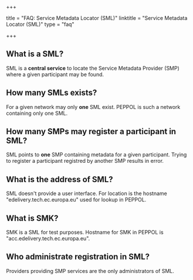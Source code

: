 +++

title = "FAQ: Service Metadata Locator (SML)"
linktitle = "Service Metadata Locator (SML)"
type = "faq"

+++

## What is a SML?

SML is a **central service** to locate the Service Metadata Provider (SMP) where a given participant may be found.

## How many SMLs exists?

For a given network may only **one** SML exist. PEPPOL is such a network containing only one SML.

## How many SMPs may register a participant in SML?

SML points to **one** SMP containing metadata for a given participant. Trying to register a participant registred by another SMP results in error.

## What is the address of SML?

SML doesn't provide a user interface. For location is the hostname "edelivery.tech.ec.europa.eu" used for lookup in PEPPOL.

## What is SMK?

SMK is a SML for test purposes. Hostname for SMK in PEPPOL is "acc.edelivery.tech.ec.europa.eu".

## Who administrate registration in SML?

Providers providing SMP services are the only administrators of SML.